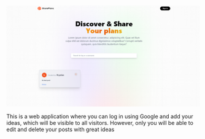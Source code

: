 ![Image app](public/web_screen.png)

This is a web application where you can log in using Google and add your ideas, which will be visible to all visitors. However, only you will be able to edit and delete your posts with great ideas
